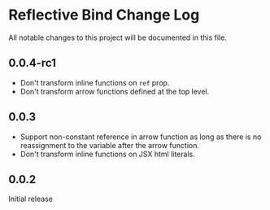 # Reflective Bind Change Log

All notable changes to this project will be documented in this file.

## 0.0.4-rc1

- Don't transform inline functions on `ref` prop.
- Don't transform arrow functions defined at the top level.

## 0.0.3

- Support non-constant reference in arrow function as long as there is no reassignment to the variable after the arrow function.
- Don't transform inline functions on JSX html literals.

## 0.0.2

Initial release
